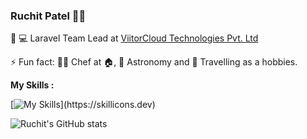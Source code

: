 ### Ruchit Patel 👨‍🚀

🔭 💻 Laravel Team Lead at [ViitorCloud Technologies Pvt. Ltd](https://viitorcloud.com)

⚡ Fun fact: 👨‍🍳 Chef at 🏠, 🔭 Astronomy and 🧳 Travelling as a hobbies.

**My Skills :**

[![My Skills](https://skillicons.dev/icons?i=php,laravel,js,aws,mysql,electron,redis,)](https://skillicons.dev)

![Ruchit's GitHub stats](https://github-readme-stats.vercel.app/api?username=ruchit288&theme=dark&show_icons=true)


<!--
**ruchit288/ruchit288** is a ✨ _special_ ✨ repository because its `README.md` (this file) appears on your GitHub profile.

Here are some ideas to get you started:

- 🔭 I’m currently working on ...
- 🌱 I’m currently learning ...
- 👯 I’m looking to collaborate on ...
- 🤔 I’m looking for help with ...
- 💬 Ask me about ...
- 📫 How to reach me: ...
- 😄 Pronouns: ...
- ⚡ Fun fact: ...
-->
